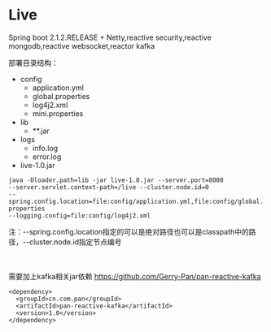 # Live
Spring boot 2.1.2.RELEASE + Netty,reactive security,reactive mongodb,reactive websocket,reactor kafka<br>

部署目录结构：  

<ul>
  <li>
    config
    <ul>
      <li>application.yml</li>
      <li>global.properties</li>
      <li>log4j2.xml</li>
      <li>mini.properties</li>
    </ul>
  </li>
  <li>
    lib
    <ul>
      <li>**.jar</li>
    </ul>
  </li>
  <li>
    logs
    <ul>
      <li>info.log</li>
      <li>error.log</li>
    </ul>
  </li>
  <li>live-1.0.jar</li>
</ul>

<code>java -Dloader.path=lib -jar live-1.0.jar --server.port=8080 --server.servlet.context-path=/live --cluster.node.id=0 --spring.config.location=file:config/application.yml,file:config/global.properties --logging.config=file:config/log4j2.xml</code>

注：--spring.config.location指定的可以是绝对路径也可以是classpath中的路径，--cluster.node.id指定节点编号  

<br><br>
需要加上kafka相关jar依赖
https://github.com/Gerry-Pan/pan-reactive-kafka
```
<dependency>
  <groupId>cn.com.pan</groupId>
  <artifactId>pan-reactive-kafka</artifactId>
  <version>1.0</version>
</dependency>
```
